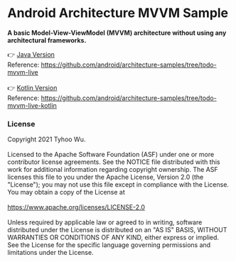 # Android Architecture MVVM Sample

**A basic Model-View-ViewModel (MVVM) architecture without using any architectural frameworks.**

👉 [Java Version](https://github.com/cnwutianhao/android-architecture-mvvm-sample/tree/main/Java)
<br/>Reference: https://github.com/android/architecture-samples/tree/todo-mvvm-live
<br/>
<br/>
👉 [Kotlin Version](https://github.com/cnwutianhao/android-architecture-mvvm-sample/tree/main/Kotlin)
<br/>Reference: https://github.com/android/architecture-samples/tree/todo-mvvm-live-kotlin
<br/>

### License
Copyright 2021 Tyhoo Wu.
<br/>
<br/>
Licensed to the Apache Software Foundation (ASF) under one or more contributor license agreements. See the NOTICE file distributed with this work for additional information regarding copyright ownership. The ASF licenses this file to you under the Apache License, Version 2.0 (the "License"); you may not use this file except in compliance with the License. You may obtain a copy of the License at
<br/>
<br/>
https://www.apache.org/licenses/LICENSE-2.0
<br/>
<br/>
Unless required by applicable law or agreed to in writing, software distributed under the License is distributed on an "AS IS" BASIS, WITHOUT WARRANTIES OR CONDITIONS OF ANY KIND, either express or implied. See the License for the specific language governing permissions and limitations under the License.
